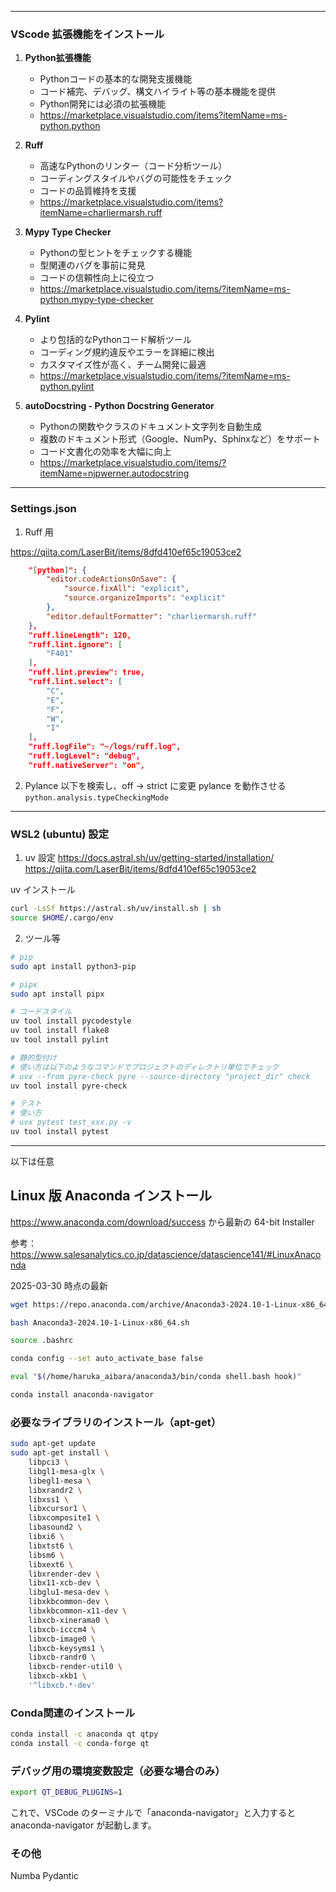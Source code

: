 ***

### VScode 拡張機能をインストール

1. **Python拡張機能**
   - Pythonコードの基本的な開発支援機能
   - コード補完、デバッグ、構文ハイライト等の基本機能を提供
   - Python開発には必須の拡張機能
   - https://marketplace.visualstudio.com/items?itemName=ms-python.python

2. **Ruff**
   - 高速なPythonのリンター（コード分析ツール）
   - コーディングスタイルやバグの可能性をチェック
   - コードの品質維持を支援
   - https://marketplace.visualstudio.com/items?itemName=charliermarsh.ruff

3. **Mypy Type Checker**
   - Pythonの型ヒントをチェックする機能
   - 型関連のバグを事前に発見
   - コードの信頼性向上に役立つ
   - https://marketplace.visualstudio.com/items/?itemName=ms-python.mypy-type-checker

4. **Pylint**
   - より包括的なPythonコード解析ツール
   - コーディング規約違反やエラーを詳細に検出
   - カスタマイズ性が高く、チーム開発に最適
   - https://marketplace.visualstudio.com/items/?itemName=ms-python.pylint

5. **autoDocstring - Python Docstring Generator**
   - Pythonの関数やクラスのドキュメント文字列を自動生成
   - 複数のドキュメント形式（Google、NumPy、Sphinxなど）をサポート
   - コード文書化の効率を大幅に向上
   - https://marketplace.visualstudio.com/items/?itemName=njpwerner.autodocstring

***

### Settings.json

1. Ruff 用

https://qiita.com/LaserBit/items/8dfd410ef65c19053ce2

```json
    "[python]": {
        "editor.codeActionsOnSave": {
            "source.fixAll": "explicit",
            "source.organizeImports": "explicit"
        },
        "editor.defaultFormatter": "charliermarsh.ruff"
    },
    "ruff.lineLength": 120,
    "ruff.lint.ignore": [
        "F401"
    ],
    "ruff.lint.preview": true,
    "ruff.lint.select": [
        "C",
        "E",
        "F",
        "W",
        "I"
    ],
    "ruff.logFile": "~/logs/ruff.log",
    "ruff.logLevel": "debug",
    "ruff.nativeServer": "on",
```

2. Pylance
以下を検索し、off -> strict に変更 pylance を動作させる
`python.analysis.typeCheckingMode`

***

### WSL2 (ubuntu) 設定

1. uv 設定
https://docs.astral.sh/uv/getting-started/installation/
https://qiita.com/LaserBit/items/8dfd410ef65c19053ce2

uv インストール
```bash
curl -LsSf https://astral.sh/uv/install.sh | sh
source $HOME/.cargo/env
```

2. ツール等
```bash
# pip
sudo apt install python3-pip

# pipx
sudo apt install pipx

# コードスタイル
uv tool install pycodestyle
uv tool install flake8
uv tool install pylint

# 静的型付け
# 使い方は以下のようなコマンドでプロジェクトのディレクトリ単位でチェック
# uvx --from pyre-check pyre --source-directory "project_dir" check
uv tool install pyre-check

# テスト
# 使い方
# uvx pytest test_xxx.py -v
uv tool install pytest
```

***

以下は任意

## Linux 版 Anaconda インストール

https://www.anaconda.com/download/success から最新の 64-bit Installer

参考：https://www.salesanalytics.co.jp/datascience/datascience141/#LinuxAnaconda

2025-03-30 時点の最新

```bash
wget https://repo.anaconda.com/archive/Anaconda3-2024.10-1-Linux-x86_64.sh

bash Anaconda3-2024.10-1-Linux-x86_64.sh

source .bashrc

conda config --set auto_activate_base false

eval "$(/home/haruka_aibara/anaconda3/bin/conda shell.bash hook)" 

conda install anaconda-navigator
```

### 必要なライブラリのインストール（apt-get）
```bash
sudo apt-get update
sudo apt-get install \
    libpci3 \
    libgl1-mesa-glx \
    libegl1-mesa \
    libxrandr2 \
    libxss1 \
    libxcursor1 \
    libxcomposite1 \
    libasound2 \
    libxi6 \
    libxtst6 \
    libsm6 \
    libxext6 \
    libxrender-dev \
    libx11-xcb-dev \
    libglu1-mesa-dev \
    libxkbcommon-dev \
    libxkbcommon-x11-dev \
    libxcb-xinerama0 \
    libxcb-icccm4 \
    libxcb-image0 \
    libxcb-keysyms1 \
    libxcb-randr0 \
    libxcb-render-util0 \
    libxcb-xkb1 \
    '^libxcb.*-dev'
```

### Conda関連のインストール
```bash
conda install -c anaconda qt qtpy
conda install -c conda-forge qt
```

### デバッグ用の環境変数設定（必要な場合のみ）
```bash
export QT_DEBUG_PLUGINS=1
```

これで、VSCode のターミナルで「anaconda-navigator」と入力すると
anaconda-navigator が起動します。

### その他
Numba
Pydantic
